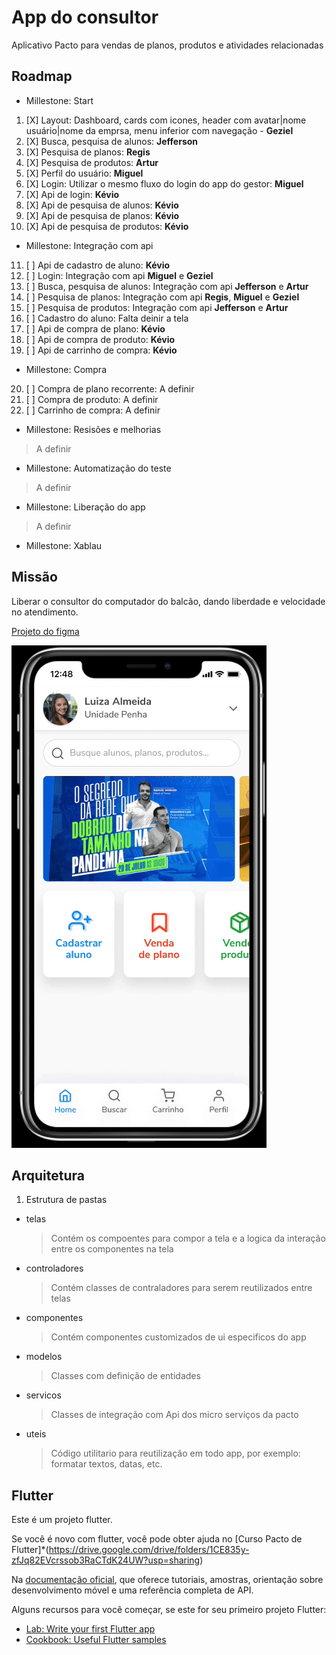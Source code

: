 # App do consultor

Aplicativo Pacto para vendas de planos, produtos e atividades relacionadas

## Roadmap

* Millestone: Start

1.  [X] Layout: Dashboard, cards com icones, header com avatar|nome usuário|nome da emprsa, menu inferior com navegação - **Geziel**
2.  [X] Busca, pesquisa de alunos: **Jefferson**
3.  [X] Pesquisa de planos: **Regis**
4.  [X] Pesquisa de produtos: **Artur**
5.  [X] Perfil do usuário: **Miguel**
6.  [X] Login: Utilizar o mesmo fluxo do login do app do gestor: **Miguel**
7.  [X] Api de login: **Kévio**
8.  [X] Api de pesquisa de alunos: **Kévio**
9.  [X] Api de pesquisa de planos: **Kévio**
10. [X] Api de pesquisa de produtos: **Kévio**

* Millestone: Integração com api

11. [ ] Api de cadastro de aluno: **Kévio**
12. [ ] Login: Integração com api **Miguel** e **Geziel**
13. [ ] Busca, pesquisa de alunos: Integração com api **Jefferson** e **Artur**
14. [ ] Pesquisa de planos: Integração com api **Regis**, **Miguel** e **Geziel**
15. [ ] Pesquisa de produtos: Integração com api **Jefferson** e **Artur**
16. [ ] Cadastro do aluno: Falta deinir a tela
17. [ ] Api de compra de plano: **Kévio**
18. [ ] Api de compra de produto: **Kévio**
19. [ ] Api de carrinho de compra: **Kévio**

* Millestone: Compra

20. [ ] Compra de plano recorrente: A definir
21. [ ] Compra de produto: A definir
22. [ ] Carrinho de compra: A definir

* Millestone: Resisões e melhorias

> A definir

* Millestone: Automatização do teste

> A definir

* Millestone: Liberação do app

> A definir

* Millestone: Xablau

## Missão

Liberar o consultor do computador do balcão, dando liberdade e velocidade no atendimento.

[Projeto do figma](https://www.figma.com/proto/OQ3McWBszDSZhRPlZ8BR3b/Telas?page-id=0%3A1&node-id=2%3A2&viewport=355%2C-12%2C0.16492168605327606&scaling=scale-down&starting-point-node-id=2%3A2)

![](/docs/media/app-resume.gif)

## Arquitetura

1. Estrutura de pastas

- telas
    > Contém os compoentes para compor a tela e a logica da interação entre os componentes na tela
- controladores
    > Contém classes de contraladores para serem reutilizados entre telas
- componentes
    > Contém componentes customizados de ui especificos do app
- modelos
    > Classes com definição de entidades
- servicos
    > Classes de integração com Api dos micro serviços da pacto
- uteis
    > Código utilitario para reutilização em todo app, por exemplo: formatar textos, datas, etc.

## Flutter

Este é um projeto flutter.

Se você é novo com flutter, você pode obter ajuda no [Curso Pacto de Flutter]\*(https://drive.google.com/drive/folders/1CE835y-zfJq82EVcrssob3RaCTdK24UW?usp=sharing)

Na [documentação oficial](https://flutter.dev/docs), que oferece tutoriais,
amostras, orientação sobre desenvolvimento móvel e uma referência completa de API.

Alguns recursos para você começar, se este for seu primeiro projeto Flutter:

- [Lab: Write your first Flutter app](https://flutter.dev/docs/get-started/codelab)
- [Cookbook: Useful Flutter samples](https://flutter.dev/docs/cookbook)
